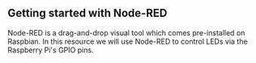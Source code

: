 ## Getting started with Node-RED

Node-RED is a drag-and-drop visual tool which comes pre-installed on Raspbian. In this resource we will use Node-RED to control LEDs via the Raspberry Pi's GPIO pins.

